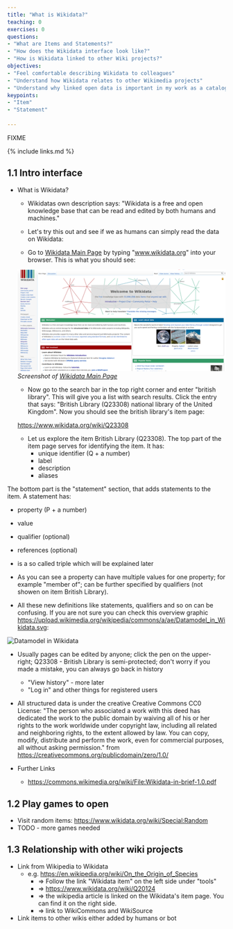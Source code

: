 ```yaml
---
title: "What is Wikidata?"
teaching: 0
exercises: 0
questions:
- "What are Items and Statements?"
- "How does the Wikidata interface look like?"
- "How is Wikidata linked to other Wiki projects?"
objectives:
- "Feel comfortable describing Wikidata to colleagues"
- "Understand how Wikidata relates to other Wikimedia projects"
- "Understand why linked open data is important in my work as a cataloging or teaching librarian"
keypoints:
- "Item"
- "Statement"

---
```

FIXME

{% include links.md %}

## 1.1 Intro interface ##
- What is Wikidata?
  - Wikidatas own description says:
  "Wikidata is a free and open knowledge base that can be read and edited by both humans and machines."
  - Let's try this out and see if we as humans can simply read the data on Wikidata:

  - Go to [Wikidata Main Page](https://www.wikidata.org/wiki/Wikidata:Main_Page) by typing "www.wikidata.org" into your   browser. This is what you should see:

  ![Wikidata_Main_Page](../fig/Wikidata_Main_Page.png)  
  *Screenshot of [Wikidata Main Page](https://www.wikidata.org/wiki/Wikidata:Main_Page)*

  - Now go to the search bar in the top right corner and enter "british library". This will give you a list with search results. Click the entry that says: "British Library (Q23308) national library of the United Kingdom". Now you should see the british library's item page:

  https://www.wikidata.org/wiki/Q23308

  - Let us explore the item British Library (Q23308). The top part of the item page serves for identifying the item. It    has:
    - unique identifier (Q + a number)
    - label 
    - description
    - aliases
            
The bottom part is the "statement" section, that adds statements to the item. A statement has:
  - property (P + a number)
  - value
  - qualifier (optional)
  - references (optional)
  - is a so called triple which will be explained later
  - As you can see a property can have multiple values for one property; for example "member of"; can be further specified by qualifiers (not showen on item British Library).

- All these new definitions like statements, qualifiers and so on can be confusing. If you are not sure you can check this overview graphic https://upload.wikimedia.org/wikipedia/commons/a/ae/Datamodel_in_Wikidata.svg:

![Datamodel in Wikidata](https://upload.wikimedia.org/wikipedia/commons/a/ae/Datamodel_in_Wikidata.svg)

- Usually pages can be edited by anyone; click the pen on the upper-right; Q23308 - British Library is semi-protected; don't worry if you made a mistake, you can always go back in history
    - "View history" - more later
    - "Log in" and other things for registered users

- All structured data is under the creative Creative Commons CC0 License:
"The person who associated a work with this deed has dedicated the work to the public domain by waiving all of his or her rights to the work worldwide under copyright law, including all related and neighboring rights, to the extent allowed by law. You can copy, modify, distribute and perform the work, even for commercial purposes, all without asking permission."
from https://creativecommons.org/publicdomain/zero/1.0/

- Further Links
    - https://commons.wikimedia.org/wiki/File:Wikidata-in-brief-1.0.pdf

## 1.2 Play games to open ##

- Visit random items: https://www.wikidata.org/wiki/Special:Random
- TODO - more games needed

## 1.3 Relationship with other wiki projects ##
- Link from Wikipedia to Wikidata
    - e.g. https://en.wikipedia.org/wiki/On_the_Origin_of_Species
        - => Follow the link "Wikidata item" on the left side under "tools"
        - => https://www.wikidata.org/wiki/Q20124
        - => the wikipedia article is linked on the Wikidata's item page. You can find it on the right side.
        - => link to WikiCommons and WikiSource
-  Link items to other wikis either added by humans or bot
